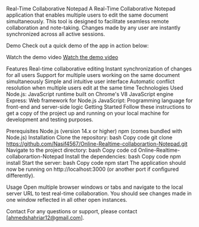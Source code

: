 Real-Time Collaborative Notepad
A Real-Time Collaborative Notepad application that enables multiple users to edit the same document simultaneously. This tool is designed to facilitate seamless remote collaboration and note-taking. Changes made by any user are instantly synchronized across all active sessions.

Demo
Check out a quick demo of the app in action below:

Watch the demo video
[Watch the demo video](https://www.youtube.com/watch?v=fl8PlvwiJVg)


Features
Real-time collaborative editing
Instant synchronization of changes for all users
Support for multiple users working on the same document simultaneously
Simple and intuitive user interface
Automatic conflict resolution when multiple users edit at the same time
Technologies Used
Node.js: JavaScript runtime built on Chrome's V8 JavaScript engine
Express: Web framework for Node.js
JavaScript: Programming language for front-end and server-side logic
Getting Started
Follow these instructions to get a copy of the project up and running on your local machine for development and testing purposes.

Prerequisites
Node.js (version 14.x or higher)
npm (comes bundled with Node.js)
Installation
Clone the repository:
bash
Copy code
git clone https://github.com/Nasif4567/Online-Realtime-collaborartion-Notepad.git
Navigate to the project directory:
bash
Copy code
cd Online-Realtime-collaborartion-Notepad
Install the dependencies:
bash
Copy code
npm install
Start the server:
bash
Copy code
npm start
The application should now be running on http://localhost:3000 (or another port if configured differently).

Usage
Open multiple browser windows or tabs and navigate to the local server URL to test real-time collaboration. You should see changes made in one window reflected in all other open instances.



Contact
For any questions or support, please contact [ahmedshahriar12@gmail.com].
